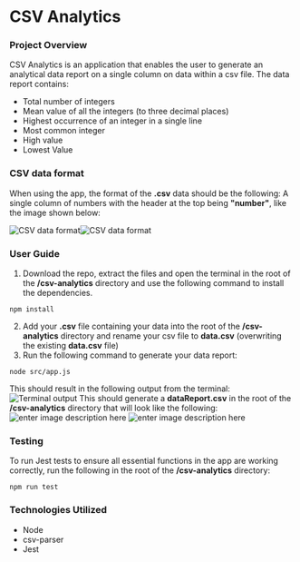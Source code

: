# CSV Analytics

### Project Overview

CSV Analytics is an application that enables the user to generate an analytical data report on a single column on data within a csv file. The data report contains:

- Total number of integers
- Mean value of all the integers (to three decimal places)
- Highest occurrence of an integer in a single line
- Most common integer
- High value
- Lowest Value

### CSV data format

When using the app, the format of the **.csv** data should be the following: A single column of numbers with the header at the top being **"number"**, like the image shown below:

![CSV data format](https://mint-made-ecommerce-template.s3.eu-west-2.amazonaws.com/a5257b4cabb1e3b08fe775615ef50dce)![CSV data format](https://mint-made-ecommerce-template.s3.eu-west-2.amazonaws.com/f0d44698baa070e21bcc5375dc43db54)

### User Guide

1.  Download the repo, extract the files and open the terminal in the root of the **/csv-analytics** directory and use the following command to install the dependencies.

```
npm install
```

2. Add your **.csv** file containing your data into the root of the **/csv-analytics** directory and rename your csv file to **data.csv** (overwriting the existing **data.csv** file)
3. Run the following command to generate your data report:

```
node src/app.js
```

This should result in the following output from the terminal:
![Terminal output](https://mint-made-ecommerce-template.s3.eu-west-2.amazonaws.com/9d0418a8b442a2f5bc209b645600f6ac)
This should generate a **dataReport.csv** in the root of the **/csv-analytics** directory that will look like the following:  
![enter image description here](https://mint-made-ecommerce-template.s3.eu-west-2.amazonaws.com/25f016025f57f3c945d247e9c82d5c9f)
![enter image description here](https://mint-made-ecommerce-template.s3.eu-west-2.amazonaws.com/4f44dffaa17f0910a60a2f64211b1268)

### Testing

To run Jest tests to ensure all essential functions in the app are working correctly, run the following in the root of the **/csv-analytics** directory:

```
npm run test
```

### Technologies Utilized

- Node
- csv-parser
- Jest
